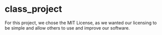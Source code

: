 # class_project

For this project, we chose the MIT License, as we wanted our licensing to be simple and allow others to use and improve our software.
